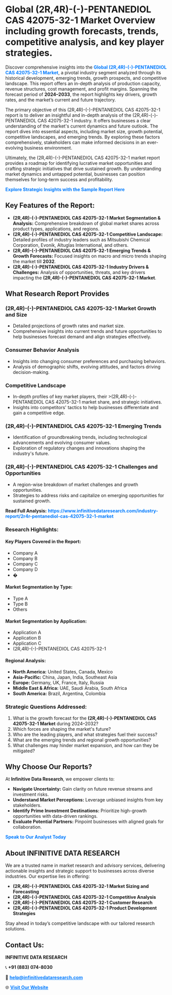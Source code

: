 <h1>Global (2R,4R)-(-)-PENTANEDIOL CAS 42075-32-1 Market Overview including growth forecasts, trends, competitive analysis, and key player strategies.</h1>
<p>
Discover comprehensive insights into the 
<a href="https://www.infinitivedataresearch.com/industry-report/2r4r-pentanediol-cas-42075-32-1-market" rel="dofollow" style="color: #007BFF; text-decoration: none;"><strong>Global (2R,4R)-(-)-PENTANEDIOL CAS 42075-32-1 Market</strong></a>, a pivotal industry segment analyzed through its historical development, emerging trends, growth prospects, and competitive landscape. This report offers an in-depth analysis of production capacity, revenue structures, cost management, and profit margins. Spanning the forecast period of <strong>2024–2033</strong>, the report highlights key drivers, growth rates, and the market’s current and future trajectory.
</p>
<p>
The primary objective of this (2R,4R)-(-)-PENTANEDIOL CAS 42075-32-1 report is to deliver an insightful and in-depth analysis of the (2R,4R)-(-)-PENTANEDIOL CAS 42075-32-1 industry. It offers businesses a clear understanding of the market's current dynamics and future outlook. The report dives into essential aspects, including market size, growth potential, competitive landscapes, and emerging trends. By exploring these factors comprehensively, stakeholders can make informed decisions in an ever-evolving business environment.
</p>
<p>
Ultimately, the (2R,4R)-(-)-PENTANEDIOL CAS 42075-32-1 market report provides a roadmap for identifying lucrative market opportunities and crafting strategic initiatives that drive sustained growth. By understanding market dynamics and untapped potential, businesses can position themselves for long-term success and profitability.
</p>
<p>
<a href="https://www.infinitivedataresearch.com/request-sample/reportId=111275" style="color: #007BFF; text-decoration: none;"><strong>Explore Strategic Insights with the Sample Report Here</strong></a>
</p>

<h2>Key Features of the Report:</h2>
<ul>
<li><strong>(2R,4R)-(-)-PENTANEDIOL CAS 42075-32-1 Market Segmentation & Analysis:</strong> Comprehensive breakdown of global market shares across product types, applications, and regions.</li>
<li><strong>(2R,4R)-(-)-PENTANEDIOL CAS 42075-32-1 Competitive Landscape:</strong> Detailed profiles of industry leaders such as Mitsubishi Chemical Corporation, Evonik, Altuglas International, and others.</li>
<li><strong>(2R,4R)-(-)-PENTANEDIOL CAS 42075-32-1 Emerging Trends & Growth Forecasts:</strong> Focused insights on macro and micro trends shaping the market till <strong>2032</strong>.</li>
<li><strong>(2R,4R)-(-)-PENTANEDIOL CAS 42075-32-1 Industry Drivers & Challenges:</strong> Analysis of opportunities, threats, and key drivers impacting the <strong>(2R,4R)-(-)-PENTANEDIOL CAS 42075-32-1 Market</strong>.</li>
</ul>

<h2>What Research Report Provides</h2>
<h3>(2R,4R)-(-)-PENTANEDIOL CAS 42075-32-1 Market Growth and Size</h3>
<ul>
<li>Detailed projections of growth rates and market size.</li>
<li>Comprehensive insights into current trends and future opportunities to help businesses forecast demand and align strategies effectively.</li>
</ul>

<h3>Consumer Behavior Analysis</h3>
<ul>
<li>Insights into changing consumer preferences and purchasing behaviors.</li>
<li>Analysis of demographic shifts, evolving attitudes, and factors driving decision-making.</li>
</ul>

<h3>Competitive Landscape</h3>
<ul>
<li>In-depth profiles of key market players, their >(2R,4R)-(-)-PENTANEDIOL CAS 42075-32-1 market share, and strategic initiatives.</li>
<li>Insights into competitors' tactics to help businesses differentiate and gain a competitive edge.</li>
</ul>

<h3>(2R,4R)-(-)-PENTANEDIOL CAS 42075-32-1 Emerging Trends</h3>
<ul>
<li>Identification of groundbreaking trends, including technological advancements and evolving consumer values.</li>
<li>Exploration of regulatory changes and innovations shaping the industry's future.</li>
</ul>

<h3>(2R,4R)-(-)-PENTANEDIOL CAS 42075-32-1 Challenges and Opportunities</h3>
<ul>
<li>A region-wise breakdown of market challenges and growth opportunities.</li>
<li>Strategies to address risks and capitalize on emerging opportunities for sustained growth.</li>
</ul>
<p><strong>Read Full Analysis:</strong> <a href="https://www.infinitivedataresearch.com/industry-report/2r4r-pentanediol-cas-42075-32-1-market" rel="dofollow" style="color: #007BFF; text-decoration: none;"><strong>https://www.infinitivedataresearch.com/industry-report/2r4r-pentanediol-cas-42075-32-1-market</strong></a></p>
<h3>Research Highlights:</h3>
<h4>Key Players Covered in the Report:</h4>
<ul><li>Company A</li><li>Company B</li><li>Company C</li><li>Company D</li><li>�</li></ul>
<h4>Market Segmentation by Type:</h4>
<ul><li>Type A</li><li>Type B</li><li>Others</li></ul>
<h4>Market Segmentation by Application:</h4>
<ul><li>Application A</li><li>Application B</li><li>Application C</li><li>(2R,4R)-(-)-PENTANEDIOL CAS 42075-32-1</li></ul>

<h4>Regional Analysis:</h4>
<ul>
<li><strong>North America:</strong> United States, Canada, Mexico</li>
<li><strong>Asia-Pacific:</strong> China, Japan, India, Southeast Asia</li>
<li><strong>Europe:</strong> Germany, UK, France, Italy, Russia</li>
<li><strong>Middle East & Africa:</strong> UAE, Saudi Arabia, South Africa</li>
<li><strong>South America:</strong> Brazil, Argentina, Colombia</li>
</ul>

<h3>Strategic Questions Addressed:</h3>
<ol>
<li>What is the growth forecast for the <strong>(2R,4R)-(-)-PENTANEDIOL CAS 42075-32-1 Market</strong> during 2024–2032?</li>
<li>Which forces are shaping the market's future?</li>
<li>Who are the leading players, and what strategies fuel their success?</li>
<li>What are the emerging trends and regional growth opportunities?</li>
<li>What challenges may hinder market expansion, and how can they be mitigated?</li>
</ol>

<h2>Why Choose Our Reports?</h2>
<p>At <strong>Infinitive Data Research</strong>, we empower clients to:</p>
<ul>
<li><strong>Navigate Uncertainty:</strong> Gain clarity on future revenue streams and investment risks.</li>
<li><strong>Understand Market Perceptions:</strong> Leverage unbiased insights from key stakeholders.</li>
<li><strong>Identify Prime Investment Destinations:</strong> Prioritize high-growth opportunities with data-driven rankings.</li>
<li><strong>Evaluate Potential Partners:</strong> Pinpoint businesses with aligned goals for collaboration.</li>
</ul>
<p><a href="https://www.infinitivedataresearch.com/industry-report/2r4r-pentanediol-cas-42075-32-1-market" rel="dofollow" style="color: #007BFF; text-decoration: none;"><strong>Speak to Our Analyst Today</strong></a></p>

<h2>About INFINITIVE DATA RESEARCH</h2>
<p>We are a trusted name in market research and advisory services, delivering actionable insights and strategic support to businesses across diverse industries. Our expertise lies in offering:</p>
<ul>
<li><strong>(2R,4R)-(-)-PENTANEDIOL CAS 42075-32-1 Market Sizing and Forecasting</strong></li>
<li><strong>(2R,4R)-(-)-PENTANEDIOL CAS 42075-32-1 Competitive Analysis</strong></li>
<li><strong>(2R,4R)-(-)-PENTANEDIOL CAS 42075-32-1 Customer Research</strong></li>
<li><strong>(2R,4R)-(-)-PENTANEDIOL CAS 42075-32-1 Product Development Strategies</strong></li>
</ul>
<p>Stay ahead in today’s competitive landscape with our tailored research solutions.</p>

<h2>Contact Us:</h2>
<p><strong>INFINITIVE DATA RESEARCH</strong></p>
<p>📞 <strong>+91 (883) 074-8030</strong></p>
<p>📧 <strong><a href="mailto:help@infinitivedataresearch.com" style="color: #007BFF;">help@infinitivedataresearch.com</a></strong></p>
<p>🌐 <strong><a href="https://www.infinitivedataresearch.com" rel="dofollow" style="color: #007BFF;">Visit Our Website</a></strong></p>